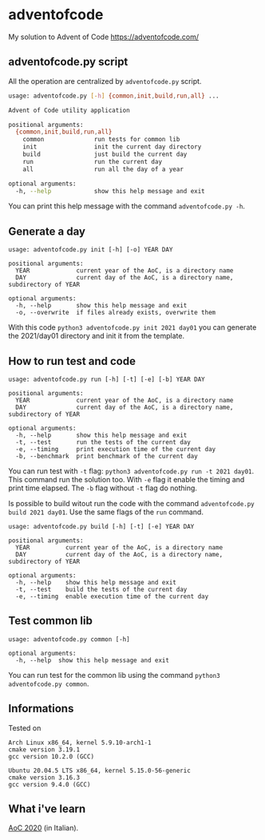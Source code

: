 # adventofcode

My solution to Advent of Code
https://adventofcode.com/

## adventofcode.py script

All the operation are centralized by `adventofcode.py` script.

```bash
usage: adventofcode.py [-h] {common,init,build,run,all} ...

Advent of Code utility application

positional arguments:
  {common,init,build,run,all}
    common              run tests for common lib
    init                init the current day directory
    build               just build the current day
    run                 run the current day
    all                 run all the day of a year

optional arguments:
  -h, --help            show this help message and exit

```
You can print this help message with the command `adventofcode.py -h`.

## Generate a day

```
usage: adventofcode.py init [-h] [-o] YEAR DAY

positional arguments:
  YEAR             current year of the AoC, is a directory name
  DAY              current day of the AoC, is a directory name, subdirectory of YEAR

optional arguments:
  -h, --help       show this help message and exit
  -o, --overwrite  if files already exists, overwrite them
```

With this code `python3 adventofcode.py init 2021 day01` you can generate the 2021/day01 directory and init it from the template.

## How to run test and code

```
usage: adventofcode.py run [-h] [-t] [-e] [-b] YEAR DAY

positional arguments:
  YEAR             current year of the AoC, is a directory name
  DAY              current day of the AoC, is a directory name, subdirectory of YEAR

optional arguments:
  -h, --help       show this help message and exit
  -t, --test       run the tests of the current day
  -e, --timing     print execution time of the current day
  -b, --benchmark  print benchmark of the current day
```

You can run test with `-t` flag: `python3 adventofcode.py run -t 2021 day01`. This command run the solution too.
With `-e` flag it enable the timing and print time elapsed.
The `-b` flag without `-t` flag do nothing.

Is possible to build witout run the code with the command `adventofcode.py build 2021 day01`. Use the same flags of the `run` command.
```
usage: adventofcode.py build [-h] [-t] [-e] YEAR DAY

positional arguments:
  YEAR          current year of the AoC, is a directory name
  DAY           current day of the AoC, is a directory name, subdirectory of YEAR

optional arguments:
  -h, --help    show this help message and exit
  -t, --test    build the tests of the current day
  -e, --timing  enable execution time of the current day
```

## Test common lib

```
usage: adventofcode.py common [-h]

optional arguments:
  -h, --help  show this help message and exit
```

You can run test for the common lib using the command `python3 adventofcode.py common`.


## Informations

Tested on

```
Arch Linux x86_64, kernel 5.9.10-arch1-1 
cmake version 3.19.1
gcc version 10.2.0 (GCC) 
```

```
Ubuntu 20.04.5 LTS x86_64, kernel 5.15.0-56-generic
cmake version 3.16.3
gcc version 9.4.0 (GCC) 
```

## What i've learn

[AoC 2020](2020/aoc_learn.md) (in Italian).
